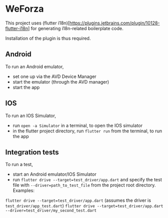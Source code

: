 # WeForza

This project uses (flutter i18n)[https://plugins.jetbrains.com/plugin/10128-flutter-i18n] for generating i18n-related boilerplate code.

Installation of the plugin is thus required.

## Android

To run an Android emulator,

 - set one up via the AVD Device Manager
 - start the emulator (through the AVD manager)
 - start the app

## IOS

To run an IOS Simulator,

 - run `open -a Simulator` in a terminal, to open the IOS simulator
 - in the flutter project directory, run `flutter run` from the terminal, to run the app

## Integration tests

To run a test,
 - start an Android emulator/IOS Simulator
 - run `flutter drive --target=test_driver/app.dart` and specify the test file with `--driver=path_to_test_file`
   from the project root directory.
 Examples:

 `flutter drive --target=test_driver/app.dart` (assumes the driver is `test_driver/app_test.dart`)
 `flutter drive --target=test_driver/app.dart --driver=test_driver/my_second_test.dart`


